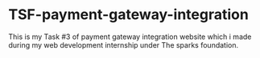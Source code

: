 # TSF-payment-gateway-integration
This is my Task #3 of payment gateway integration website which i made during my web development internship under The sparks foundation.
